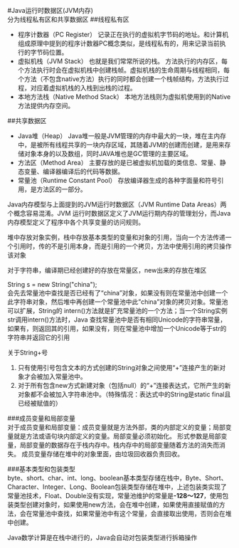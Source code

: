 #Java运行时数据区(JVM内存)     
分为线程私有区和共享数据区
##线程私有区			
* 程序计数器（PC Register）
记录正在执行的虚拟机字节码的地址。和计算机组成原理中提到的程序计数器PC概念类似，是线程私有的，用来记录当前执行的字节码位置。
* 虚拟机栈（JVM Stack）
也就是我们常常所说的栈。
方法执行的内存区，每个方法执行时会在虚拟机栈中创建栈帧。虚拟机栈的生命周期与线程相同，每个方法（不包含native方法）执行的同时都会创建一个栈帧结构，方法执行过程，对应着虚拟机栈的入栈到出栈的过程。
* 本地方法栈（Native Method Stack）
本地方法栈则为虚拟机使用到的Native方法提供内存空间。

##共享数据区			
* Java堆（Heap）
Java堆一般是JVM管理的内存中最大的一块，堆在主内存中，是被所有线程共享的一块内存区域，其随着JVM的创建而创建，是用来存储对象本身的以及数组，同时JAVA堆也是GC管理的主要区域。
* 方法区（Method Area）
主要存放的是已被虚拟机加载的类信息、常量、静态变量、编译器编译后的代码等数据。
* 常量池（Runtime Constant Pool）
存放编译器生成的各种字面量和符号引用，是方法区的一部分。



Java内存模型与上面提到的JVM运行时数据区（JVM Runtime Data Areas）两个概念容易混淆。JVM 运行时数据区定义了JVM运行期内存的管理划分，而Java内存模型定义了程序中各个共享变量的访问规则。


堆中存放对象实例，栈中存放基本类型的变量和对象的引用，当向一个方法传递一个引用时，传的不是引用本身，而是引用的一个拷贝，方法中使用引用的拷贝操作该对象

对于字符串，编译期已经创建好的存放在常量区，new出来的存放在堆区

String s = new String("china");		
会先去常量池中查找是否已经有了“china”对象，如果没有则在常量池中创建一个此字符串对象，然后堆中再创建一个常量池中此”china”对象的拷贝对象。常量池可以扩展，String的 intern()方法就是扩充常量池的一个方法；当一个String实例str调用intern()方法时，Java 查找常量池中是否有相同Unicode的字符串常量，如果有，则返回其的引用，如果没有，则在常量池中增加一个Unicode等于str的字符串并返回它的引用

关于String+号	
		
1. 只有使用引号包含文本的方式创建的String对象之间使用“+”连接产生的新对象才会被加入常量池中。
2. 对于所有包含new方式新建对象（包括null）的“+”连接表达式，它所产生的新对象都不会被加入字符串池中。（特殊情况：表达式中的String是static final且已经被赋值的）


###成员变量和局部变量			
对于成员变量和局部变量：成员变量就是方法外部，类的内部定义的变量；局部变量就是方法或语句块内部定义的变量。局部变量必须初始化。 形式参数是局部变量，局部变量的数据存在于栈内存中。栈内存中的局部变量随着方法的消失而消失。 成员变量存储在堆中的对象里面，由垃圾回收器负责回收。


###基本类型和包装类型			
byte、short、char、int、long、boolean基本类型存储在栈中，Byte、Short、Character、Integer、Long、Boolean包装类型存储在堆中，上述包装类实现了常量池技术，Float、Double没有实现，常量池维护的常量是<b>-128～127</b>，使用包装类型创建对象时，如果使用new方法，会在堆中创建，如果使用直接赋值的方法，会在常量池中查找，如果常量池中有这个常量，会直接取出使用，否则会在堆中创建。

Java数学计算是在栈中进行的，Java会自动对包装类型进行拆箱操作

